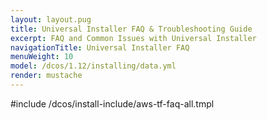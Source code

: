 ```yaml
---
layout: layout.pug
title: Universal Installer FAQ & Troubleshooting Guide
excerpt: FAQ and Common Issues with Universal Installer
navigationTitle: Universal Installer FAQ
menuWeight: 10
model: /dcos/1.12/installing/data.yml
render: mustache
---
```


#include /dcos/install-include/aws-tf-faq-all.tmpl